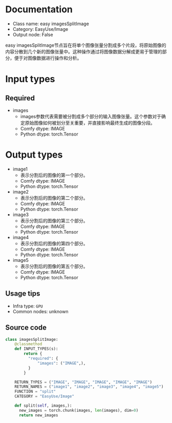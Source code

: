 
# Documentation
- Class name: easy imagesSplitImage
- Category: EasyUse/Image
- Output node: False

easy imagesSplitImage节点旨在将单个图像张量分割成多个片段，将原始图像的内容分散到几个新的图像张量中。这种操作通过将图像数据分解成更易于管理的部分，便于对图像数据进行操作和分析。

# Input types
## Required
- images
    - images参数代表需要被分割成多个部分的输入图像张量。这个参数对于确定原始图像如何被划分至关重要，并直接影响最终生成的图像分段。
    - Comfy dtype: IMAGE
    - Python dtype: torch.Tensor

# Output types
- image1
    - 表示分割后的图像的第一个部分。
    - Comfy dtype: IMAGE
    - Python dtype: torch.Tensor
- image2
    - 表示分割后的图像的第二个部分。
    - Comfy dtype: IMAGE
    - Python dtype: torch.Tensor
- image3
    - 表示分割后的图像的第三个部分。
    - Comfy dtype: IMAGE
    - Python dtype: torch.Tensor
- image4
    - 表示分割后的图像的第四个部分。
    - Comfy dtype: IMAGE
    - Python dtype: torch.Tensor
- image5
    - 表示分割后的图像的第五个部分。
    - Comfy dtype: IMAGE
    - Python dtype: torch.Tensor


## Usage tips
- Infra type: `GPU`
- Common nodes: unknown


## Source code
```python
class imagesSplitImage:
    @classmethod
    def INPUT_TYPES(s):
        return {
          "required": {
              "images": ("IMAGE",),
          }
        }

    RETURN_TYPES = ("IMAGE", "IMAGE", "IMAGE", "IMAGE", "IMAGE")
    RETURN_NAMES = ("image1", "image2", "image3", "image4", "image5")
    FUNCTION = "split"
    CATEGORY = "EasyUse/Image"

    def split(self, images,):
      new_images = torch.chunk(images, len(images), dim=0)
      return new_images

```

